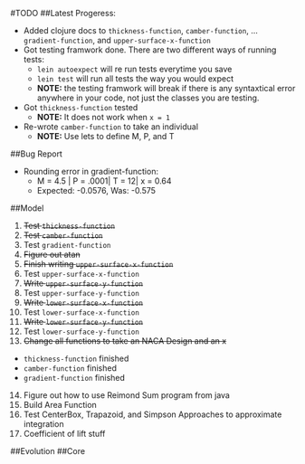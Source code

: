 #TODO
##Latest Progeress:
* Added clojure docs to `thickness-function`, `camber-function`,
... `gradient-function`, and `upper-surface-x-function`
* Got testing framwork done. There are two different ways of running tests:
  * `lein autoexpect` will re run tests everytime you save
  * `lein test` will run all tests the way you would expect
  * **NOTE:** the testing framwork will break if there is any syntaxtical error anywhere in your code,
not just the classes you are testing.
* Got `thickness-function` tested
  * **NOTE:** It does not work when `x = 1`
* Re-wrote `camber-function` to take an individual
  * **NOTE:** Use lets to define M, P, and T

##Bug Report
* Rounding error in gradient-function:
  * M = 4.5 | P = .0001| T = 12| x = 0.64
  * Expected: -0.0576, Was: -0.575

##Model
1. ~~Test `thickness-function`~~
2. ~~Test `camber-function`~~
3. Test `gradient-function`
4. ~~Figure out atan~~
5. ~~Finish writing `upper-surface-x-function`~~
6. Test `upper-surface-x-function`
7. ~~Write `upper-surface-y-function`~~
8. Test `upper-surface-y-function`
9. ~~Write `lower-surface-x-function`~~
10. Test `lower-surface-x-function`
11. ~~Write `lower-surface-y-function`~~
12. Test `lower-surface-y-function`
13. ~~Change all functions to take an NACA Design and an x~~
   * `thickness-function` finished
   * `camber-function` finished
   * `gradient-function` finished
14. Figure out how to use Reimond Sum program from java
15. Build Area Function
16. Test CenterBox, Trapazoid, and Simpson Approaches to approximate integration
17. Coefficient of lift stuff

##Evolution
##Core
